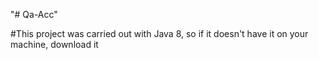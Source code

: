 "# Qa-Acc"  


#This project was carried out with Java 8, so if it doesn't have it on your machine, download it

